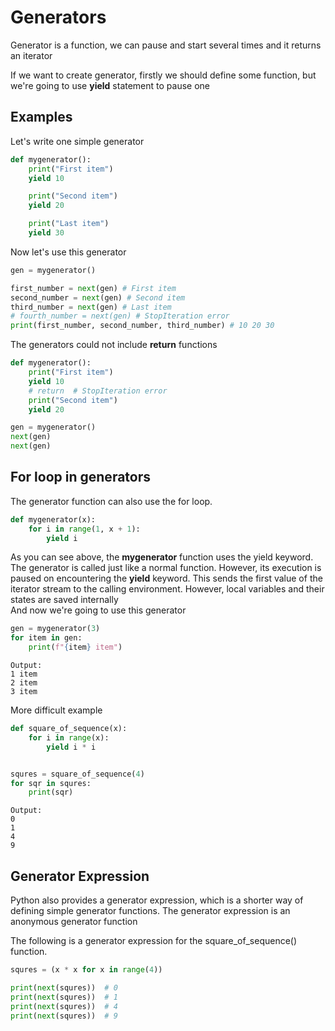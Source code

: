 # Generators
Generator is a function, we can pause and start several times and it returns an iterator

If we want to create generator, firstly we should define some function, 
but we're going to use **yield** statement to pause one

## Examples
Let's write one simple generator

```python
def mygenerator():
    print("First item")
    yield 10

    print("Second item")
    yield 20

    print("Last item")
    yield 30
```

Now let's use this generator
```python
gen = mygenerator()

first_number = next(gen) # First item
second_number = next(gen) # Second item
third_number = next(gen) # Last item
# fourth_number = next(gen) # StopIteration error
print(first_number, second_number, third_number) # 10 20 30
```

The generators could not include **return** functions

```python
def mygenerator():
    print("First item")
    yield 10
    # return  # StopIteration error
    print("Second item")
    yield 20

gen = mygenerator()
next(gen)
next(gen)
```

## For loop in generators
The generator function can also use the for loop.
```python
def mygenerator(x):
    for i in range(1, x + 1):
        yield i
```
As you can see above, the **mygenerator** function uses the yield keyword. The generator is called just like a normal function. However, its execution is paused on encountering the **yield** keyword. This sends the first value of the iterator stream to the calling environment. However, local variables and their states are saved internally \
And now we're going to use this generator
```python
gen = mygenerator(3)
for item in gen:
    print(f"{item} item")
```
```
Output:
1 item
2 item
3 item
```

More difficult example
```python
def square_of_sequence(x):
    for i in range(x):
        yield i * i


squres = square_of_sequence(4)
for sqr in squres:
    print(sqr)
```
```
Output:
0
1
4
9
```

## Generator Expression
Python also provides a generator expression, 
which is a shorter way of defining simple generator functions. 
The generator expression is an anonymous generator function

The following is a generator expression for the square_of_sequence() function.
```python
squres = (x * x for x in range(4))

print(next(squres))  # 0
print(next(squres))  # 1
print(next(squres))  # 4
print(next(squres))  # 9
```